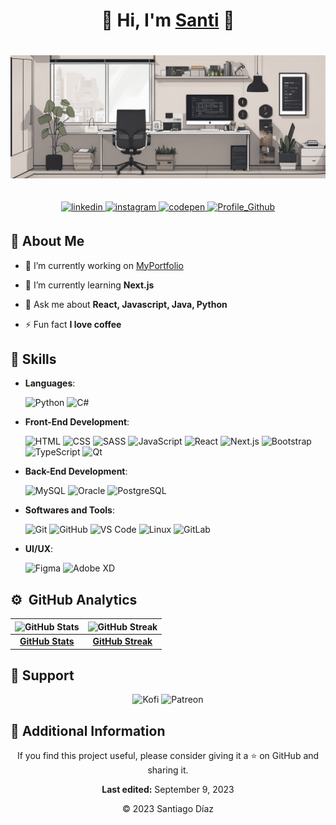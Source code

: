 <div align="center">
<h1 align="center">🧑 Hi, I'm <a href="https://www.instagram.com/cleandevcod/">Santi</a> 👋</h1>
</div>

<img style="margin: 20px 0px;" src="./src/img.png">

<p align="center">
<a href="https://linkedin.com/in/-santiago-d">
<img src=https://img.shields.io/badge/linkedin-%2300acee.svg?color=405DE6&style=for-the-badge&logo=linkedin&logoColor=white alt=linkedin style="margin-bottom: 5px;" />
</a>
<a href="https://www.instagram.com/cleandevcod/">
<img src=https://img.shields.io/badge/instagram-%ff5851db.svg?color=C13584&style=for-the-badge&logo=instagram&logoColor=white alt=instagram style="margin-bottom: 5px;" />
</a>
<a href="https://codepen.io/SantiagoD55">
<img src=https://img.shields.io/badge/codepen-%2300acee.svg?color=2962FF&style=for-the-badge&logo=codepen&logoColor=white alt=codepen style="margin-bottom: 5px;" />
</a>
<a href="https://github.com/SantiagoD55">
<img src=https://komarev.com/ghpvc/?username=SantiagoD55&color=1e81b0&style=for-the-badge&label=Profile+Views alt=Profile_Github style="margin-bottom: 5px;" />
</a>

</p>

## 📖 About Me

- 🔭 I’m currently working on [MyPortfolio](https://github.com/SantiagoD55/MyPortfolio)

- 🌱 I’m currently learning **Next.js**

- 💬 Ask me about **React, Javascript, Java, Python**

- ⚡ Fun fact **I love coffee**

## 🧩 Skills

- **Languages**:

    ![Python](https://img.shields.io/badge/python-%2300acee.svg?color=2176ac&style=for-the-badge&logo=python&logoColor=white)
    ![C#](https://img.shields.io/badge/csharp-%2300acee.svg?color=9b4f97&style=for-the-badge&logo=csharp&logoColor=white)  

- **Front-End Development**:

    ![HTML](https://img.shields.io/badge/HTML5-%2300acee.svg?color=e44d26&style=for-the-badge&logo=HTML5&logoColor=white)
    ![CSS](https://img.shields.io/badge/CSS-%231572B6.svg?color=214ce5&style=for-the-badge&logo=CSS3&logoColor=white)
    ![SASS](https://img.shields.io/badge/SASS-%23CC6699.svg?color=cd6799&style=for-the-badge&logo=SASS&logoColor=white)
    ![JavaScript](https://img.shields.io/badge/javascript-%2300acee.svg?color=f7e018&style=for-the-badge&logo=javascript&logoColor=black)
    ![React](https://img.shields.io/badge/React-%2361DAFB.svg?color=61DAFB&style=for-the-badge&logo=React&logoColor=black)
    ![Next.js](https://img.shields.io/badge/Next.js-%23000000.svg?color=000000&style=for-the-badge&logo=Next.js&logoColor=white)
    ![Bootstrap](https://img.shields.io/badge/Bootstrap-%23563D7C.svg?color=563D7C&style=for-the-badge&logo=Bootstrap&logoColor=white)
    ![TypeScript](https://img.shields.io/badge/TypeScript-%23007ACC.svg?color=007ACC&style=for-the-badge&logo=TypeScript&logoColor=white)
    ![Qt](https://img.shields.io/badge/Qt-%23217346.svg?color=217346&style=for-the-badge&logo=Qt&logoColor=white)


- **Back-End Development**:

    ![MySQL](https://img.shields.io/badge/MySQL-%234479A1.svg?color=4479A1&style=for-the-badge&logo=MySQL&logoColor=white)
    ![Oracle](https://img.shields.io/badge/Oracle-%23F80000.svg?color=F80000&style=for-the-badge&logo=Oracle&logoColor=white)
    ![PostgreSQL](https://img.shields.io/badge/PostgreSQL-%23336791.svg?color=336791&style=for-the-badge&logo=PostgreSQL&logoColor=white)

- **Softwares and Tools**:

    ![Git](https://img.shields.io/badge/Git-%23F05032.svg?color=F05032&style=for-the-badge&logo=Git&logoColor=white)
    ![GitHub](https://img.shields.io/badge/GitHub-%23181717.svg?color=181717&style=for-the-badge&logo=GitHub&logoColor=white)
    ![VS Code](https://img.shields.io/badge/VS%20Code-%23007ACC.svg?color=007ACC&style=for-the-badge&logo=Visual-Studio-Code&logoColor=white)
    ![Linux](https://img.shields.io/badge/Linux-%23FCC624.svg?color=FCC624&style=for-the-badge&logo=Linux&logoColor=black)
    ![GitLab](https://img.shields.io/badge/GitLab-%23FC6D26.svg?color=FC6D26&style=for-the-badge&logo=GitLab&logoColor=white)

- **UI/UX**:

    ![Figma](https://img.shields.io/badge/Figma-%23F24E1E.svg?color=F24E1E&style=for-the-badge&logo=Figma&logoColor=white)
    ![Adobe XD](https://img.shields.io/badge/Adobe%20XD-%23FF61F6.svg?color=FF61F6&style=for-the-badge&logo=Adobe-XD&logoColor=white)


## ⚙️ &nbsp;GitHub Analytics

| ![GitHub Stats](https://github-readme-stats-eight-theta.vercel.app/api?username=SantiagoD55&show_icons=true&theme=algolia&include_all_commits=true&count_private=true) | ![GitHub Streak](https://github-readme-streak-stats.herokuapp.com/?user=SantiagoD55&theme=tokyonight&theme=algolia&include_all_commits=true&count_private=true) |
| :---: | :---: |
| [**GitHub Stats**](https://github.com/SantiagoD55) | [**GitHub Streak**](https://github.com/SantiagoD55) |

## 🤝 Support

<p align="center">
  <a href="https://ko-fi.com/santiagod55" style="text-decoration: none;">
    <img src="https://img.shields.io/badge/Support%20Me%20on%20Kofi-%23FF5E5B.svg?style=for-the-badge&logo=Ko-fi&logoColor=white" alt="Kofi" />
  </a>
  <a href="https://patreon.com/user?u=80736594" style="text-decoration: none;">
    <img src="https://img.shields.io/badge/Support%20Me%20on%20Patreon-%23FF424D.svg?style=for-the-badge&logo=Patreon&logoColor=white" alt="Patreon" />
  </a>
</p>


## 📄 Additional Information

<p align="center">
If you find this project useful, please consider giving it a ⭐️ on GitHub and sharing it.
</p>

<p align="center">
<b>Last edited:</b> September 9, 2023
</p>

<p align="center">
© 2023 Santiago Díaz
</p>